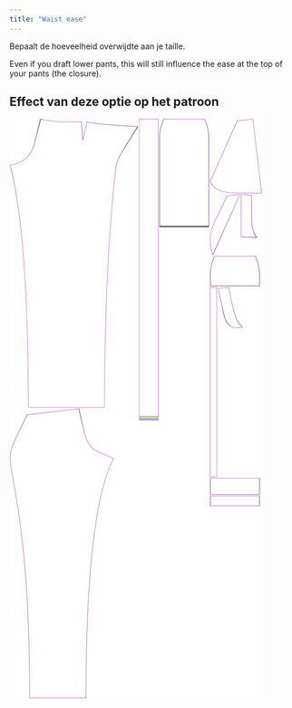 ```yaml
---
title: "Waist ease"
---
```


Bepaalt de hoeveelheid overwijdte aan je taille.

Even if you draft lower pants, this will still influence the ease at the top of your pants (the closure).

## Effect van deze optie op het patroon

![Deze afbeelding toont het effect van deze optie door meerdere varianten die een andere waarde hebben voor deze optie te vervangen](charlie_waistease_sample.svg "Effect van deze optie op het patroon")
